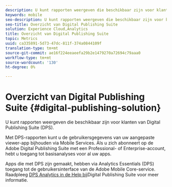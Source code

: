 ```yaml
---
description: U kunt rapporten weergeven die beschikbaar zijn voor klanten van Digital Publishing Suite (DPS).
keywords: mobile
seo-description: U kunt rapporten weergeven die beschikbaar zijn voor klanten van Digital Publishing Suite (DPS).
seo-title: Overzicht van Digital Publishing Suite
solution: Experience Cloud,Analytics
title: Overzicht van Digital Publishing Suite
topic: Metrics
uuid: ca335891-5d73-47dc-811f-374a0844109f
translation-type: tm+mt
source-git-commit: ae16f224eeaeefa29b2e1479270a72694c79aaa0
workflow-type: tm+mt
source-wordcount: '130'
ht-degree: 0%

---
```



# Overzicht van Digital Publishing Suite {#digital-publishing-solution}

U kunt rapporten weergeven die beschikbaar zijn voor klanten van Digital Publishing Suite (DPS).

Met DPS-rapporten kunt u de gebruikersgegevens van uw aangepaste viewer-app bijhouden via Mobile Services. Als u zich abonneert op de Adobe Digital Publishing Suite met een Professional- of Enterprise-account, hebt u toegang tot basisanalyses voor al uw apps.

Apps die met DPS zijn gemaakt, hebben via Analytics Essentials (DPS) toegang tot de gebruikersinterface van de Adobe Mobile Core-service. Raadpleeg [DPS Analytics in de Help bij](https://helpx.adobe.com/digital-publishing-suite/help/omniture-analytics.html)Digital Publishing Suite voor meer informatie.